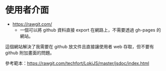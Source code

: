 # 使用者介面

* https://rawgit.com/
  * 一個可以將 github 資料直接 export 在網路上，不需要透過 gh-pages 的網站。

這個網站解決了我需要在 github 放文件且直接讓使用者 web 存取，但不要有 github 附加畫面的問題。

參考範本：https://rawgit.com/techfort/LokiJS/master/jsdoc/index.html
